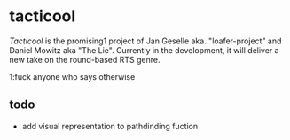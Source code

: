 # tacticool
*Tacticool* is the promising1 project of Jan Geselle aka. "loafer-project" and Daniel Mowitz aka "The Lie". Currently in the development, it will deliver a new take on the round-based RTS genre. 

1:fuck anyone who says otherwise

## todo

- add visual representation to pathdinding fuction
